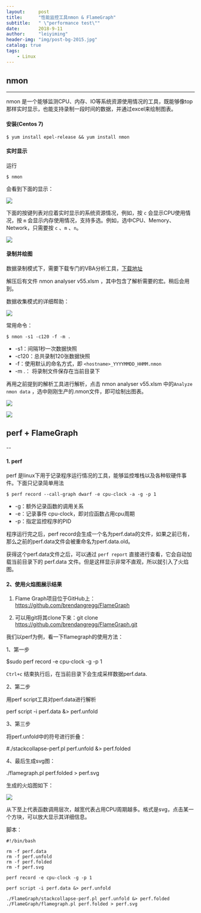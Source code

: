```yaml
---
layout:     post
title:      "性能监控工具nmon & FlameGraph"
subtitle:   " \"performance test\""
date:       2018-9-11
author:     "leiyiming"
header-img: "img/post-bg-2015.jpg"
catalog: true
tags:
    - Linux
---
```


## nmon

---

nmon 是一个能够监测CPU、内存、IO等系统资源使用情况的工具，既能够像top那样实时显示，也能支持录制一段时间的数据，并通过excel来绘制图表。

#### 安装(Centos 7)

```shell
$ yum install epel-release && yum install nmon
```

#### 实时显示

运行

```shell
$ nmon
```

会看到下面的显示：

![](http://pbs8zp0hz.bkt.clouddn.com/18-9-11/45951018.jpg)

下面的按键列表对应着实时显示的系统资源情况，例如，按 `c` 会显示CPU使用情况，按 `m` 会显示内存使用情况，支持多选。例如，选中CPU、Memory、Network，只需要按 `c` 、`m` 、`n`。

![](http://pbs8zp0hz.bkt.clouddn.com/18-9-11/8445853.jpg)



#### 录制并绘图

数据录制模式下，需要下载专门的VBA分析工具，[下载地址](https://www.ibm.com/developerworks/community/wikis/home?lang=en#!/wiki/Power+Systems/page/nmon_analyser)

解压后有文件 nmon analyser v55.xlsm ，其中包含了解析需要的宏。稍后会用到。

数据收集模式的详细帮助：

![](http://pbs8zp0hz.bkt.clouddn.com/18-9-11/36478094.jpg)

常用命令：

```shell
$ nmon -s1 -c120 -f -m .
```

* -s1：间隔1秒一次数据快照
* -c120：总共录制120张数据快照
* -f：使用默认的命名方式，即 `<hostname>_YYYYMMDD_HHMM.nmon`
* -m .： 将录制文件保存在当前目录下



再用之前提到的解析工具进行解析，点击 nmon analyser v55.xlsm 中的`Analyze nmon data` ，选中刚刚生产的.nmon文件，即可绘制出图表。

![](http://pbs8zp0hz.bkt.clouddn.com/18-9-11/87576967.jpg)

![](http://pbs8zp0hz.bkt.clouddn.com/18-9-11/3370232.jpg)



## perf + FlameGraph

--

#### 1. perf

perf 是linux下用于记录程序运行情况的工具，能够监控堆栈以及各种软硬件事件。下面只记录简单用法

```shell
$ perf record --call-graph dwarf -e cpu-clock -a -g -p 1
```

* -g：额外记录函数的调用关系
* -e：记录事件 cpu-clock，即对应函数占用cpu周期
* -p：指定监控程序的PID

 

程序运行完之后，perf record会生成一个名为perf.data的文件，如果之前已有，那么之前的perf.data文件会被重命名为perf.data.old。

获得这个perf.data文件之后，可以通过 `perf report` 直接进行查看，它会自动加载当前目录下的 perf.data 文件。但是这样显示非常不直观，所以就引入了火焰图。

#### 2、使用火焰图展示结果

1. Flame Graph项目位于GitHub上：<https://github.com/brendangregg/FlameGraph>

2. 可以用git将其clone下来：git clone <https://github.com/brendangregg/FlameGraph.git>

 我们以perf为例，看一下flamegraph的使用方法：

1、第一步

$sudo perf record -e cpu-clock -g -p 1

`Ctrl+c` 结束执行后，在当前目录下会生成采样数据perf.data.

2、第二步

用perf script工具对perf.data进行解析

perf script -i perf.data &> perf.unfold

3、第三步

将perf.unfold中的符号进行折叠：

\#./stackcollapse-perf.pl perf.unfold &> perf.folded

4、最后生成svg图：

./flamegraph.pl perf.folded > perf.svg



生成的火焰图如下：

![](http://pbs8zp0hz.bkt.clouddn.com/18-9-11/71595103.jpg)

从下至上代表函数调用层次，越宽代表占用CPU周期越多。格式是svg，点击某一个方块，可以放大显示其详细信息。



脚本：

```shell
#!/bin/bash

rm -f perf.data
rm -f perf.unfold
rm -f perf.folded
rm -f perf.svg

perf record -e cpu-clock -g -p 1

perf script -i perf.data &> perf.unfold

./FlameGraph/stackcollapse-perf.pl perf.unfold &> perf.folded
./FlameGraph/flamegraph.pl perf.folded > perf.svg
```

